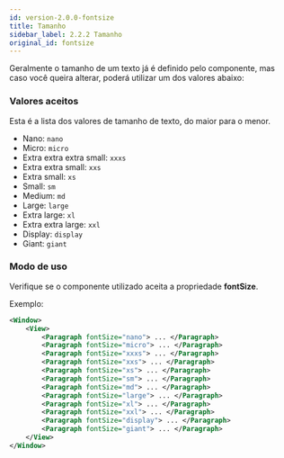 ```yaml
---
id: version-2.0.0-fontsize
title: Tamanho
sidebar_label: 2.2.2 Tamanho
original_id: fontsize
---
```


Geralmente o tamanho de um texto já é definido pelo componente, mas caso você queira alterar, poderá utilizar
um dos valores abaixo:

### Valores aceitos

Esta é a lista dos valores de tamanho de texto, do maior para o menor.

* Nano: `nano`
* Micro: `micro`
* Extra extra extra small: `xxxs`
* Extra extra small: `xxs`
* Extra small: `xs`
* Small: `sm`
* Medium: `md`
* Large: `large`
* Extra large: `xl`
* Extra extra large: `xxl`
* Display: `display`
* Giant: `giant`
 

### Modo de uso

Verifique se o componente utilizado aceita a propriedade **fontSize**.

Exemplo:

```xml
<Window>
    <View>
        <Paragraph fontSize="nano"> ... </Paragraph>
        <Paragraph fontSize="micro"> ... </Paragraph>
        <Paragraph fontSize="xxxs"> ... </Paragraph>
        <Paragraph fontSize="xxs"> ... </Paragraph>
        <Paragraph fontSize="xs"> ... </Paragraph>
        <Paragraph fontSize="sm"> ... </Paragraph>
        <Paragraph fontSize="md"> ... </Paragraph>
        <Paragraph fontSize="large"> ... </Paragraph>
        <Paragraph fontSize="xl"> ... </Paragraph>
        <Paragraph fontSize="xxl"> ... </Paragraph>
        <Paragraph fontSize="display"> ... </Paragraph>
        <Paragraph fontSize="giant"> ... </Paragraph>
    </View>
</Window>
```
